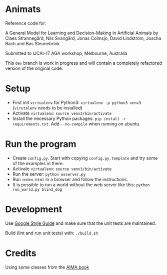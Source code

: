 Animats
=======

Reference code for:

A General Model for Learning and Decision-Making in Artificial Animals by
Claes Strannegård, Nils Svangård, Jonas Colmsjö, David Lindström, Joscha Bach and Bas Steunebrink

Submitted to IJCAI-17 AGA workshop, Melbourne, Australia

This `dev` branch is work in progress and will contain a completely refactored version of the original code. 


Setup
=====

* First init `virtualenv` for Python3: `virtualenv -p python3 venv3` (`virutalenv` needs to be installed)
* Activate `virtualenv`: `source venv3/bin/activate`
* Install the necessary Python packages: `pip install -r requirements.txt`. Add `--no-compile` when running on ubuntu.


Run the program
==============

* Create `config.py`. Start with copying `config.py.template` and try some of the examples in there.
* Activate `virtualenv`: `source venv3/bin/activate`
* Run the server: `python wsserver.py`
* Run `index.html` in a browser and follow the instructions.
* It is possible to run a world without the web server like this: `python run_world.py blind_dog`


Development
===========

Use [Google Style Guide](https://google.github.io/styleguide/pyguide.html)
and make sure that the unit tests are maintained.

Build (lint and run unit tests) with: `./build.sh`


Credits
=======

Using some classes from the [AIMA book](https://github.com/aimacode/aima-python)
